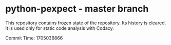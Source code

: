 # python-pexpect - master branch

This repository contains frozen state of the repository.
Its history is cleared. It is used only for static code
analysis with Codacy.

Commit Time: 1705036866